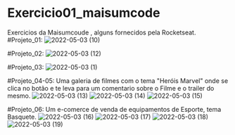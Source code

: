 # Exercicio01_maisumcode
Exercicios da Maisumcoude , alguns fornecidos pela Rocketseat.
#Projeto_01:
![2022-05-03 (10)](https://user-images.githubusercontent.com/72577273/166615205-055560b3-42b4-4b65-b7be-de157eff3b50.png)



 #Projeto_02:
 ![2022-05-03 (12)](https://user-images.githubusercontent.com/72577273/166615235-2c9055ef-6035-4910-afd5-e045ba69bda7.png)



#Projeto_03:
![2022-05-03 (1)](https://user-images.githubusercontent.com/72577273/166615760-65239673-b606-40e7-b686-b1b5e73497df.png)



#Projeto_04-05:
Uma galeria de filmes com o tema "Heróis Marvel" onde se clica no botão e te leva para um comentario sobre o Filme e o trailer do mesmo.
![2022-05-03 (13)](https://user-images.githubusercontent.com/72577273/166616617-7bda5fb4-c505-4dbe-9158-b9c3ccfdf482.png)
![2022-05-03 (14)](https://user-images.githubusercontent.com/72577273/166616661-36cac575-3c87-439a-97ec-070ad49f719d.png)
![2022-05-03 (15)](https://user-images.githubusercontent.com/72577273/166616674-1154b39c-b5a6-4c53-b8b7-ae3cc147f12a.png)



#Projeto_06:
Um e-comerce de venda de equipamentos de Esporte, tema Basquete.
![2022-05-03 (16)](https://user-images.githubusercontent.com/72577273/166616823-ac5eb456-903a-4baf-b29c-49dba907fc66.png)
![2022-05-03 (17)](https://user-images.githubusercontent.com/72577273/166616836-427390af-6864-4e09-8ace-0619f9bbae71.png)
![2022-05-03 (18)](https://user-images.githubusercontent.com/72577273/166616850-6f3eafab-652a-4cf8-a22a-added94eb29e.png)
![2022-05-03 (19)](https://user-images.githubusercontent.com/72577273/166616881-559d07a0-62b8-48ec-98b9-8e6dc392ec49.png)
